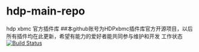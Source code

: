# hdp-main-repo
hdp xbmc 官方插件库
##本github账号为HDPxbmc插件库官方开源项目，以后所有插件均在此更新，希望有能力的爱好者能共同参与维护和开发
工作状态[![Build Status](https://drone.io/github.com/HDPxbmc/hdp-main-repo/status.png)](https://drone.io/github.com/HDPxbmc/hdp-main-repo/latest) 
